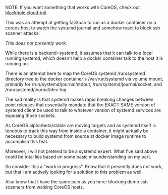 
NOTE: If you want something that works with CoreOS, check out [blackhole.cloud-init](https://github.com/ianblenke/coreos-vagrant-kitchen-sink/blob/master/tested/blackhole.cloud-init)

This was an attempt at getting fail2ban to run as a docker container on a coreos host to watch the systemd journal and somehow react to block ssh scanner attacks.

_This does not presently work._

While there is a backend=systemd, it assumes that it can talk to a local running systemd, which doesn't help a docker container talk to the host it is running on.

There is an attempt here to map the CoreOS systemd /run/systemd directory tree to the docker container's /var/run/systemd via volume mount, primarily for /run/systemd/journal/stdout, /run/systemd/journal/socket, and /run/systemd/journal/dev-log

The sad reality is that systemd makes rapid breaking changes between point releases that essentially mandate that the EXACT SAME version of systemd client be used to talk to whatever version of systemd services are exposing those sockets.

As CoreOS alpha/beta/stable are moving targets and as systemd itself is tenuous to track this way from inside a container, it might actually be necessary to build systemd from source at docker image runtime to accomplish this feat.

Moreover, I will not pretend to be a systemd expert. What I've said above could be total lies based on some basic misunderstanding on my part.

So consider this a "work in progress". Know that it presently does not work, but that I am actively looking for a solution to this problem as well.

Also know that I have the same pain as you here: blocking dumb ssh scanners from walking CoreOS hosts.

